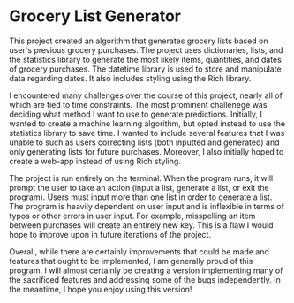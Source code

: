 # Grocery List Generator

This project created an algorithm that generates grocery lists based on user's previous grocery purchases. The project uses dictionaries, lists, and the statistics library to generate the most likely items, quantities, and dates of grocery purchases. The datetime library is used to store and manipulate data regarding dates. It also includes styling using the Rich library.

I encountered many challenges over the course of this project, nearly all of which are tied to time constraints. The most prominent challenege was deciding what method I want to use to generate predictions. Initially, I wanted to create a machine learning algorithm, but opted instead to use the statistics library to save time. I wanted to include several features that I was unable to such as users correcting lists (both inputted and generated) and only generating lists for future purchases. Moreover, I also initially hoped to create a web-app instead of using Rich styling.

The project is run entirely on the terminal. When the program runs, it will prompt the user to take an action (input a list, generate a list, or exit the program). Users must input more than one list in order to generate a list. The program is heavily dependent on user input and is inflexible in terms of typos or other errors in user input. For example, misspelling an item between purchases will create an entirely new key. This is a flaw I would hope to improve upon in future iterations of the project.

Overall, while there are certainly improvements that could be made and features that ought to be implemented, I am generally proud of this program. I will almost certainly be creating a version implementing many of the sacrificed features and addressing some of the bugs independently. In the meantime, I hope you enjoy using this version! 